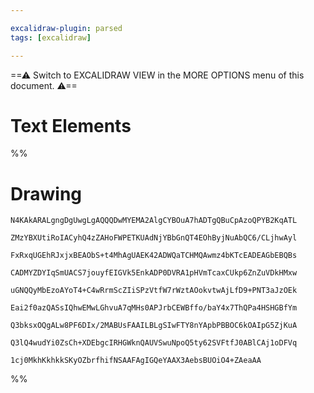```yaml
---

excalidraw-plugin: parsed
tags: [excalidraw]

---
```

==⚠  Switch to EXCALIDRAW VIEW in the MORE OPTIONS menu of this document. ⚠==


# Text Elements
%%
# Drawing
```compressed-json
N4KAkARALgngDgUwgLgAQQQDwMYEMA2AlgCYBOuA7hADTgQBuCpAzoQPYB2KqATL

ZMzYBXUtiRoIACyhQ4zZAHoFWPETKUAdNjYBbGnQT4EOhByjNuAbQC6/CLjhwAyl

FxRxqUGEhRJxjxBEAObS+t4MhAgUAEK42ADWQaTCHMQAwmz4bKTcEADEAGbEBQBs

CADMYZDYIqSmUACS7jouyfEIGVk5EnkADP0DVRA1pHVmTcaxCUkp6ZnZuVDkHMxw

uGNQQyMbEzoAYoT4+C4wRrmScZIiSPzVtfW7rWztAOokvtwAjLfD9+PNT3aJzOEk

Eai2f0azQASsIQhwEMwLGhvuA7qMHs0APJrbCEWBffo/baY4x7ThQPa4HSHGBfYm

Q3bksxOQgALw8PF6DIx/2MABUsFAAILBLgSIwFTY8nYApbPBBOC6kOAIpG5ZjKuA

Q3lQ4wudYi0ZsCh+XDEbgcIRHGWknQAUVSwuNpoQ5ty62SVFtfJ0ABlCAj1oDFVq

1cj0MkhKkhkkSKyOZbrfhifNSAAFAgIGQeYAAX3AebsBUOiO4+ZAeaAA
```
%%